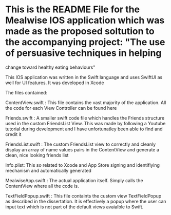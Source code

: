 # This is the README File for the Mealwise IOS application which was made as the proposed soltution to the accompanying project: "The use of persuasive techniques in helping
change toward healthy eating behaviours"

This IOS application was written in the Swift language and uses SwiftUI as well for UI features. It was developed in Xcode

The files contained:

ContentView.swift :
This file contains the vast majority of the application. All the code for each View Controller can be found here

Friends.swift :
A smaller swift code file which handles the Friends structure used in the custom FriendsList View. This was made by following a Youtube tutorial during development and I have unfortunatley been able to find and credit it

FriendsList.swift : The custom FriendsList view to correctly and cleanly display an array of name values pairs in the ContentView and generate a clean, nice looking friends list

Info.plist: This so related to Xcode and App Store signing and identifiying mechanism and automatically generated

MealwiseApp.swift : The actual application itself. Simply calls the ContentView where all the code is.

TextFieldPopup.swift : This file containts the custom view TextFieldPopup as described in the dissertation. It is effectively a popup where the user can input text which is not part of the default views avaialble to Swift.
